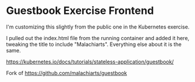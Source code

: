 # Guestbook Exercise Frontend

I'm customizing this slightly from the public one in the Kubernetes exercise.

I pulled out the index.html file from the running container and added it here,
tweaking the title to include "Malachiarts". Everything else about it is the
same.

https://kubernetes.io/docs/tutorials/stateless-application/guestbook/

Fork of https://github.com/malachiarts/guestbook
